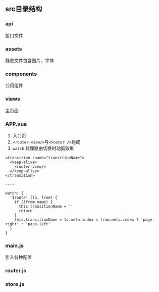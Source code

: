 ## src目录结构
### api
  接口文件
### assets
  静态文件包含图片、字体
### components
  公用组件
### views
  主页面
### APP.vue
  1. 入口页
  2. `<router-view/>`与`<Footer />`组成
  3. `watch` 处理路由切换时动画效果
  ``` 
  <transition :name="transitionName">
    <keep-alive>
      <router-view/>
    </keep-alive>
  </transition>

  ----

  watch: {
    '$route' (to, from) {
      if (!from.name) {
        this.transitionName = ''
        return
      }
      this.transitionName = to.meta.index < from.meta.index ? 'page-right' : 'page-left'
    }
  }
  ```
### main.js
  引入各种配置
### router.js
### store.js
